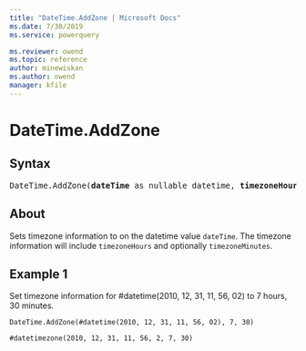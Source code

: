 ```yaml
---
title: "DateTime.AddZone | Microsoft Docs"
ms.date: 7/30/2019
ms.service: powerquery

ms.reviewer: owend
ms.topic: reference
author: minewiskan
ms.author: owend
manager: kfile
---
```

# DateTime.AddZone

## Syntax

<pre>
DateTime.AddZone(<b>dateTime</b> as nullable datetime, <b>timezoneHours</b> as number, optional <b>timezoneMinutes</b> as nullable number) as nullable datetimezone 
</pre>
  
## About  
Sets timezone information to on the datetime value `dateTime`. The timezone information will include `timezoneHours` and optionally `timezoneMinutes`.

## Example 1
Set timezone information for #datetime(2010, 12, 31, 11, 56, 02) to 7 hours, 30 minutes.

```powerquery-m
DateTime.AddZone(#datetime(2010, 12, 31, 11, 56, 02), 7, 30)
```

`#datetimezone(2010, 12, 31, 11, 56, 2, 7, 30)`
